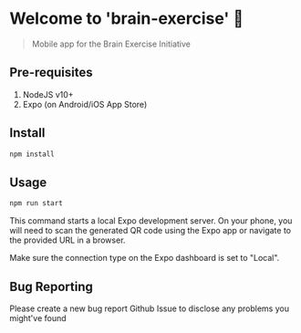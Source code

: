# Welcome to 'brain-exercise' 👋

> Mobile app for the Brain Exercise Initiative

## Pre-requisites

1. NodeJS v10+
2. Expo (on Android/iOS App Store)

## Install

```sh
npm install
```

## Usage

```sh
npm run start
```

This command starts a local Expo development server. On your phone, you will need to scan the generated QR code using the Expo app or navigate to the provided URL in a browser. 

Make sure the connection type on the Expo dashboard is set to "Local".

## Bug Reporting

Please create a new bug report Github Issue to disclose any problems you might've found